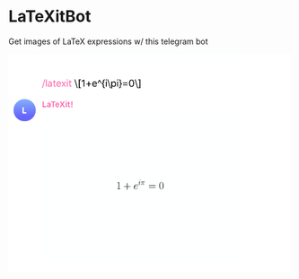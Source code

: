 # LaTeXitBot
Get images of LaTeX expressions w/ this telegram bot

![alt text](https://github.com/pcineverdies/LaTeXitBot/blob/master/Screenshot%202020-07-14%20at%2011.07.14.png)
